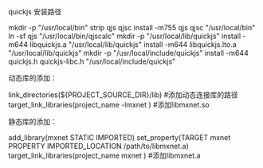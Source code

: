 quickjs 安装路径

mkdir -p "/usr/local/bin"
strip qjs qjsc
install -m755 qjs qjsc "/usr/local/bin"
ln -sf qjs "/usr/local/bin/qjscalc"
mkdir -p "/usr/local/lib/quickjs"
install -m644 libquickjs.a "/usr/local/lib/quickjs"
install -m644 libquickjs.lto.a "/usr/local/lib/quickjs"
mkdir -p "/usr/local/include/quickjs"
install -m644 quickjs.h quickjs-libc.h "/usr/local/include/quickjs"


动态库的添加：

link_directories(${PROJECT_SOURCE_DIR}/lib) #添加动态连接库的路径
target_link_libraries(project_name -lmxnet ) #添加libmxnet.so

静态库的添加：

add_library(mxnet STATIC IMPORTED)
set_property(TARGET mxnet PROPERTY IMPORTED_LOCATION /path/to/libmxnet.a)
target_link_libraries(project_name mxnet ) #添加libmxnet.a